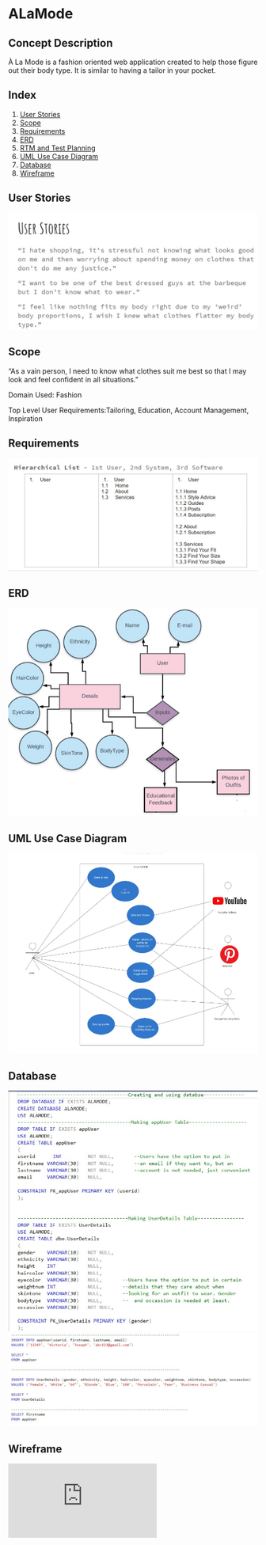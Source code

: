 # ALaMode
## Concept Description
À La Mode is a fashion oriented web application created to help those figure out their body type. 
It is similar to having a tailor in your pocket.

## Index

1. [User Stories](#User-Stories) 
2. [Scope](#Scope) 
3. [Requirements](#Requirements)
4. [ERD](#ERD)
5. [RTM and Test Planning](#)
6. [UML Use Case Diagram](#UML-Use-Case-Diagram)
7. [Database](#Database)
8. [Wireframe](#Wireframe)

## User Stories 
![User Stories](https://github.com/victory-ah/ALaMode/blob/master/RoughALaMode/userstories.jpg)

## Scope
“As a vain person, I need to know what clothes suit me best so that I may look and feel confident in all situations.”

Domain Used: Fashion

Top Level User Requirements:Tailoring, Education, Account Management, Inspiration

## Requirements
![Requirements](https://github.com/victory-ah/ALaMode/blob/master/RoughALaMode/HiList.jpg)

## ERD
![ERD](https://github.com/victory-ah/ALaMode/blob/master/RoughALaMode/erd-pic.jpg)

## UML Use Case Diagram
![UML Use Case Diagram](https://github.com/victory-ah/ALaMode/blob/master/RoughALaMode/uml.jpg)

## Database
![Database](https://github.com/victory-ah/ALaMode/blob/master/RoughALaMode/database1.jpg)
![Database](https://github.com/victory-ah/ALaMode/blob/master/RoughALaMode/database2.jpg)

## Wireframe
![Wireframe](https://github.com/victory-ah/ALaMode/blob/master/RoughALaMode/%C3%80%20la%20mode%20-%20Wireframe%20(2).pdf)





